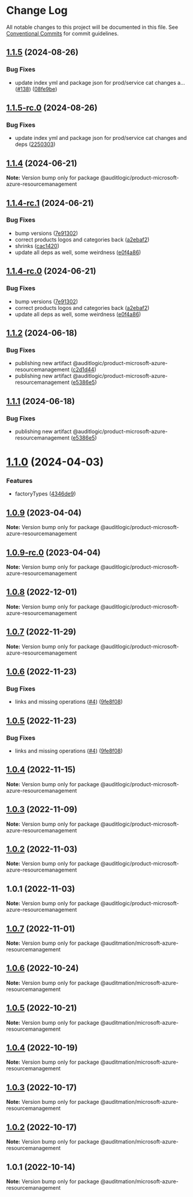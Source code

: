 # Change Log

All notable changes to this project will be documented in this file.
See [Conventional Commits](https://conventionalcommits.org) for commit guidelines.

## [1.1.5](https://github.com/auditlogic/product/compare/@auditlogic/product-microsoft-azure-resourcemanagement@1.1.4...@auditlogic/product-microsoft-azure-resourcemanagement@1.1.5) (2024-08-26)


### Bug Fixes

* update index yml and package json for prod/service cat changes a… ([#138](https://github.com/auditlogic/product/issues/138)) ([08fe9be](https://github.com/auditlogic/product/commit/08fe9beb1c8457462a19bc69caa02e6212d97e1a))





## [1.1.5-rc.0](https://github.com/auditlogic/product/compare/@auditlogic/product-microsoft-azure-resourcemanagement@1.1.4...@auditlogic/product-microsoft-azure-resourcemanagement@1.1.5-rc.0) (2024-08-26)


### Bug Fixes

* update index yml and package json for prod/service cat changes and deps ([2250303](https://github.com/auditlogic/product/commit/225030363a363608240135b7ebed386b28f01e4b))





## [1.1.4](https://github.com/auditlogic/product/compare/@auditlogic/product-microsoft-azure-resourcemanagement@1.1.4-rc.1...@auditlogic/product-microsoft-azure-resourcemanagement@1.1.4) (2024-06-21)

**Note:** Version bump only for package @auditlogic/product-microsoft-azure-resourcemanagement





## [1.1.4-rc.1](https://github.com/auditlogic/product/compare/@auditlogic/product-microsoft-azure-resourcemanagement@1.1.3...@auditlogic/product-microsoft-azure-resourcemanagement@1.1.4-rc.1) (2024-06-21)


### Bug Fixes

* bump versions ([7e91302](https://github.com/auditlogic/product/commit/7e913023b8b312150ed7762c32fbbe616be71de5))
* correct products logos and categories back ([a2ebaf2](https://github.com/auditlogic/product/commit/a2ebaf2efe8e232e6ff22c774c456048771f9469))
* shrinks ([cac1420](https://github.com/auditlogic/product/commit/cac14200fefcd8183ab69fe89a47bd3f70f563e9))
* update all deps as well, some weirdness ([e0f4a86](https://github.com/auditlogic/product/commit/e0f4a864714e2d3de6bbf3da014d5312fe53be2f))





## [1.1.4-rc.0](https://github.com/auditlogic/product/compare/@auditlogic/product-microsoft-azure-resourcemanagement@1.1.2...@auditlogic/product-microsoft-azure-resourcemanagement@1.1.4-rc.0) (2024-06-21)


### Bug Fixes

* bump versions ([7e91302](https://github.com/auditlogic/product/commit/7e913023b8b312150ed7762c32fbbe616be71de5))
* correct products logos and categories back ([a2ebaf2](https://github.com/auditlogic/product/commit/a2ebaf2efe8e232e6ff22c774c456048771f9469))
* update all deps as well, some weirdness ([e0f4a86](https://github.com/auditlogic/product/commit/e0f4a864714e2d3de6bbf3da014d5312fe53be2f))





## [1.1.2](https://github.com/auditlogic/product/compare/@auditlogic/product-microsoft-azure-resourcemanagement@1.1.0...@auditlogic/product-microsoft-azure-resourcemanagement@1.1.2) (2024-06-18)


### Bug Fixes

* publishing new artifact @auditlogic/product-microsoft-azure-resourcemanagement ([c2d1d44](https://github.com/auditlogic/product/commit/c2d1d447d1e4ca41342753fe740bf0ddd39955e8))
* publishing new artifact @auditlogic/product-microsoft-azure-resourcemanagement ([e5386e5](https://github.com/auditlogic/product/commit/e5386e5f758452a35c5c85426687040ec0f5eb46))





## [1.1.1](https://github.com/auditlogic/product/compare/@auditlogic/product-microsoft-azure-resourcemanagement@1.1.0...@auditlogic/product-microsoft-azure-resourcemanagement@1.1.1) (2024-06-18)


### Bug Fixes

* publishing new artifact @auditlogic/product-microsoft-azure-resourcemanagement ([e5386e5](https://github.com/auditlogic/product/commit/e5386e5f758452a35c5c85426687040ec0f5eb46))





# [1.1.0](https://github.com/auditlogic/product/compare/@auditlogic/product-microsoft-azure-resourcemanagement@1.0.9...@auditlogic/product-microsoft-azure-resourcemanagement@1.1.0) (2024-04-03)


### Features

* factoryTypes ([4346de9](https://github.com/auditlogic/product/commit/4346de92693aee892fccf725338ffc7b80ab182b))





## [1.0.9](https://github.com/auditlogic/product/compare/@auditlogic/product-microsoft-azure-resourcemanagement@1.0.8...@auditlogic/product-microsoft-azure-resourcemanagement@1.0.9) (2023-04-04)

**Note:** Version bump only for package @auditlogic/product-microsoft-azure-resourcemanagement





## [1.0.9-rc.0](https://github.com/auditlogic/product/compare/@auditlogic/product-microsoft-azure-resourcemanagement@1.0.8...@auditlogic/product-microsoft-azure-resourcemanagement@1.0.9-rc.0) (2023-04-04)

**Note:** Version bump only for package @auditlogic/product-microsoft-azure-resourcemanagement





## [1.0.8](https://github.com/auditlogic/product/compare/@auditlogic/product-microsoft-azure-resourcemanagement@1.0.7...@auditlogic/product-microsoft-azure-resourcemanagement@1.0.8) (2022-12-01)

**Note:** Version bump only for package @auditlogic/product-microsoft-azure-resourcemanagement





## [1.0.7](https://github.com/auditlogic/product/compare/@auditlogic/product-microsoft-azure-resourcemanagement@1.0.6...@auditlogic/product-microsoft-azure-resourcemanagement@1.0.7) (2022-11-29)

**Note:** Version bump only for package @auditlogic/product-microsoft-azure-resourcemanagement





## [1.0.6](https://github.com/auditlogic/product/compare/@auditlogic/product-microsoft-azure-resourcemanagement@1.0.4...@auditlogic/product-microsoft-azure-resourcemanagement@1.0.6) (2022-11-23)


### Bug Fixes

* links and missing operations ([#4](https://github.com/auditlogic/product/issues/4)) ([9fe8f08](https://github.com/auditlogic/product/commit/9fe8f08fe7c57fdb79f991ac35bd6ac2e7dcad38))





## [1.0.5](https://github.com/auditlogic/product/compare/@auditlogic/product-microsoft-azure-resourcemanagement@1.0.4...@auditlogic/product-microsoft-azure-resourcemanagement@1.0.5) (2022-11-23)


### Bug Fixes

* links and missing operations ([#4](https://github.com/auditlogic/product/issues/4)) ([9fe8f08](https://github.com/auditlogic/product/commit/9fe8f08fe7c57fdb79f991ac35bd6ac2e7dcad38))





## [1.0.4](https://github.com/auditlogic/product/compare/@auditlogic/product-microsoft-azure-resourcemanagement@1.0.3...@auditlogic/product-microsoft-azure-resourcemanagement@1.0.4) (2022-11-15)

**Note:** Version bump only for package @auditlogic/product-microsoft-azure-resourcemanagement





## [1.0.3](https://github.com/auditlogic/product/compare/@auditlogic/product-microsoft-azure-resourcemanagement@1.0.2...@auditlogic/product-microsoft-azure-resourcemanagement@1.0.3) (2022-11-09)

**Note:** Version bump only for package @auditlogic/product-microsoft-azure-resourcemanagement





## [1.0.2](https://github.com/auditlogic/product/compare/@auditlogic/product-microsoft-azure-resourcemanagement@1.0.1...@auditlogic/product-microsoft-azure-resourcemanagement@1.0.2) (2022-11-03)

**Note:** Version bump only for package @auditlogic/product-microsoft-azure-resourcemanagement





## 1.0.1 (2022-11-03)

**Note:** Version bump only for package @auditlogic/product-microsoft-azure-resourcemanagement





## [1.0.7](https://github.com/auditmation/store-content/compare/@auditmation/microsoft-azure-resourcemanagement@1.0.6...@auditmation/microsoft-azure-resourcemanagement@1.0.7) (2022-11-01)

**Note:** Version bump only for package @auditmation/microsoft-azure-resourcemanagement





## [1.0.6](https://github.com/auditmation/store-content/compare/@auditmation/microsoft-azure-resourcemanagement@1.0.5...@auditmation/microsoft-azure-resourcemanagement@1.0.6) (2022-10-24)

**Note:** Version bump only for package @auditmation/microsoft-azure-resourcemanagement





## [1.0.5](https://github.com/auditmation/store-content/compare/@auditmation/microsoft-azure-resourcemanagement@1.0.4...@auditmation/microsoft-azure-resourcemanagement@1.0.5) (2022-10-21)

**Note:** Version bump only for package @auditmation/microsoft-azure-resourcemanagement





## [1.0.4](https://github.com/auditmation/store-content/compare/@auditmation/microsoft-azure-resourcemanagement@1.0.3...@auditmation/microsoft-azure-resourcemanagement@1.0.4) (2022-10-19)

**Note:** Version bump only for package @auditmation/microsoft-azure-resourcemanagement





## [1.0.3](https://github.com/auditmation/store-content/compare/@auditmation/microsoft-azure-resourcemanagement@1.0.2...@auditmation/microsoft-azure-resourcemanagement@1.0.3) (2022-10-17)

**Note:** Version bump only for package @auditmation/microsoft-azure-resourcemanagement





## [1.0.2](https://github.com/auditmation/store-content/compare/@auditmation/microsoft-azure-resourcemanagement@1.0.1...@auditmation/microsoft-azure-resourcemanagement@1.0.2) (2022-10-17)

**Note:** Version bump only for package @auditmation/microsoft-azure-resourcemanagement





## 1.0.1 (2022-10-14)

**Note:** Version bump only for package @auditmation/microsoft-azure-resourcemanagement
